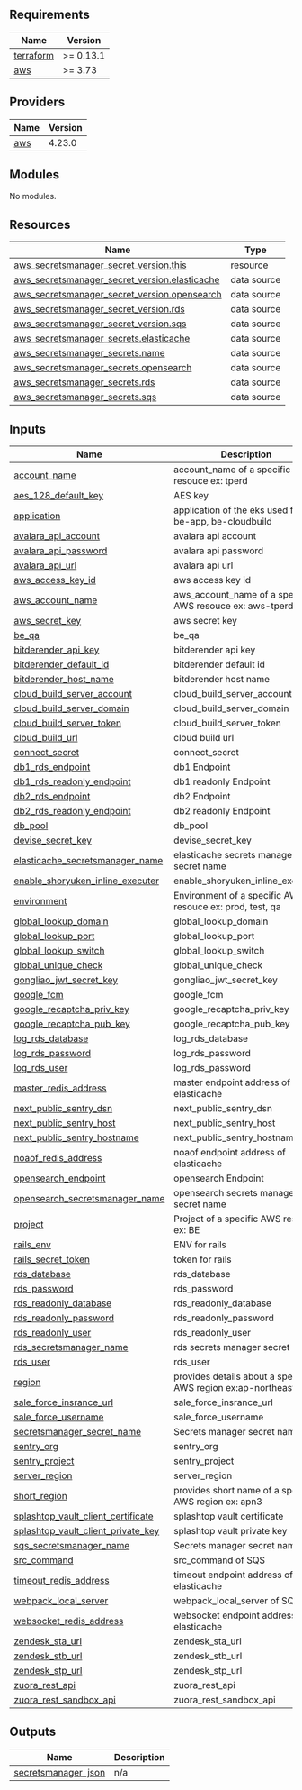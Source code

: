 <!-- BEGIN_TF_DOCS -->
## Requirements

| Name | Version |
|------|---------|
| <a name="requirement_terraform"></a> [terraform](#requirement\_terraform) | >= 0.13.1 |
| <a name="requirement_aws"></a> [aws](#requirement\_aws) | >= 3.73 |

## Providers

| Name | Version |
|------|---------|
| <a name="provider_aws"></a> [aws](#provider\_aws) | 4.23.0 |

## Modules

No modules.

## Resources

| Name | Type |
|------|------|
| [aws_secretsmanager_secret_version.this](https://registry.terraform.io/providers/hashicorp/aws/latest/docs/resources/secretsmanager_secret_version) | resource |
| [aws_secretsmanager_secret_version.elasticache](https://registry.terraform.io/providers/hashicorp/aws/latest/docs/data-sources/secretsmanager_secret_version) | data source |
| [aws_secretsmanager_secret_version.opensearch](https://registry.terraform.io/providers/hashicorp/aws/latest/docs/data-sources/secretsmanager_secret_version) | data source |
| [aws_secretsmanager_secret_version.rds](https://registry.terraform.io/providers/hashicorp/aws/latest/docs/data-sources/secretsmanager_secret_version) | data source |
| [aws_secretsmanager_secret_version.sqs](https://registry.terraform.io/providers/hashicorp/aws/latest/docs/data-sources/secretsmanager_secret_version) | data source |
| [aws_secretsmanager_secrets.elasticache](https://registry.terraform.io/providers/hashicorp/aws/latest/docs/data-sources/secretsmanager_secrets) | data source |
| [aws_secretsmanager_secrets.name](https://registry.terraform.io/providers/hashicorp/aws/latest/docs/data-sources/secretsmanager_secrets) | data source |
| [aws_secretsmanager_secrets.opensearch](https://registry.terraform.io/providers/hashicorp/aws/latest/docs/data-sources/secretsmanager_secrets) | data source |
| [aws_secretsmanager_secrets.rds](https://registry.terraform.io/providers/hashicorp/aws/latest/docs/data-sources/secretsmanager_secrets) | data source |
| [aws_secretsmanager_secrets.sqs](https://registry.terraform.io/providers/hashicorp/aws/latest/docs/data-sources/secretsmanager_secrets) | data source |

## Inputs

| Name | Description | Type | Default | Required |
|------|-------------|------|---------|:--------:|
| <a name="input_account_name"></a> [account\_name](#input\_account\_name) | account\_name of a specific AWS resouce ex: tperd | `string` | `""` | no |
| <a name="input_aes_128_default_key"></a> [aes\_128\_default\_key](#input\_aes\_128\_default\_key) | AES key | `string` | `"c3a272c39247c29265c2b5c2ad44c3b5"` | no |
| <a name="input_application"></a> [application](#input\_application) | application of the eks used for ex: be-app, be-cloudbuild | `string` | `"be-app"` | no |
| <a name="input_avalara_api_account"></a> [avalara\_api\_account](#input\_avalara\_api\_account) | avalara api account | `string` | `""` | no |
| <a name="input_avalara_api_password"></a> [avalara\_api\_password](#input\_avalara\_api\_password) | avalara api password | `string` | `""` | no |
| <a name="input_avalara_api_url"></a> [avalara\_api\_url](#input\_avalara\_api\_url) | avalara api url | `string` | `""` | no |
| <a name="input_aws_access_key_id"></a> [aws\_access\_key\_id](#input\_aws\_access\_key\_id) | aws access key id | `string` | `""` | no |
| <a name="input_aws_account_name"></a> [aws\_account\_name](#input\_aws\_account\_name) | aws\_account\_name of a specific AWS resouce ex: aws-tperd | `string` | `""` | no |
| <a name="input_aws_secret_key"></a> [aws\_secret\_key](#input\_aws\_secret\_key) | aws secret key | `string` | `""` | no |
| <a name="input_be_qa"></a> [be\_qa](#input\_be\_qa) | be\_qa | `string` | `"true"` | no |
| <a name="input_bitderender_api_key"></a> [bitderender\_api\_key](#input\_bitderender\_api\_key) | bitderender api key | `string` | `""` | no |
| <a name="input_bitderender_default_id"></a> [bitderender\_default\_id](#input\_bitderender\_default\_id) | bitderender default id | `string` | `""` | no |
| <a name="input_bitderender_host_name"></a> [bitderender\_host\_name](#input\_bitderender\_host\_name) | bitderender host name | `string` | `"https://cloud.gravityzone.bitdefender.com/api"` | no |
| <a name="input_cloud_build_server_account"></a> [cloud\_build\_server\_account](#input\_cloud\_build\_server\_account) | cloud\_build\_server\_account | `string` | `""` | no |
| <a name="input_cloud_build_server_domain"></a> [cloud\_build\_server\_domain](#input\_cloud\_build\_server\_domain) | cloud\_build\_server\_domain | `string` | `"domain"` | no |
| <a name="input_cloud_build_server_token"></a> [cloud\_build\_server\_token](#input\_cloud\_build\_server\_token) | cloud\_build\_server\_token | `string` | `""` | no |
| <a name="input_cloud_build_url"></a> [cloud\_build\_url](#input\_cloud\_build\_url) | cloud build url | `string` | `""` | no |
| <a name="input_connect_secret"></a> [connect\_secret](#input\_connect\_secret) | connect\_secret | `string` | `""` | no |
| <a name="input_db1_rds_endpoint"></a> [db1\_rds\_endpoint](#input\_db1\_rds\_endpoint) | db1 Endpoint | `string` | `""` | no |
| <a name="input_db1_rds_readonly_endpoint"></a> [db1\_rds\_readonly\_endpoint](#input\_db1\_rds\_readonly\_endpoint) | db1 readonly Endpoint | `string` | `""` | no |
| <a name="input_db2_rds_endpoint"></a> [db2\_rds\_endpoint](#input\_db2\_rds\_endpoint) | db2 Endpoint | `string` | `""` | no |
| <a name="input_db2_rds_readonly_endpoint"></a> [db2\_rds\_readonly\_endpoint](#input\_db2\_rds\_readonly\_endpoint) | db2 readonly Endpoint | `string` | `""` | no |
| <a name="input_db_pool"></a> [db\_pool](#input\_db\_pool) | db\_pool | `string` | `"10"` | no |
| <a name="input_devise_secret_key"></a> [devise\_secret\_key](#input\_devise\_secret\_key) | devise\_secret\_key | `string` | `""` | no |
| <a name="input_elasticache_secretsmanager_name"></a> [elasticache\_secretsmanager\_name](#input\_elasticache\_secretsmanager\_name) | elasticache secrets manager secret name | `string` | `""` | no |
| <a name="input_enable_shoryuken_inline_executer"></a> [enable\_shoryuken\_inline\_executer](#input\_enable\_shoryuken\_inline\_executer) | enable\_shoryuken\_inline\_executer | `string` | `""` | no |
| <a name="input_environment"></a> [environment](#input\_environment) | Environment of a specific AWS resouce ex: prod, test, qa | `string` | `""` | no |
| <a name="input_global_lookup_domain"></a> [global\_lookup\_domain](#input\_global\_lookup\_domain) | global\_lookup\_domain | `string` | `""` | no |
| <a name="input_global_lookup_port"></a> [global\_lookup\_port](#input\_global\_lookup\_port) | global\_lookup\_port | `string` | `"4433"` | no |
| <a name="input_global_lookup_switch"></a> [global\_lookup\_switch](#input\_global\_lookup\_switch) | global\_lookup\_switch | `string` | `"true"` | no |
| <a name="input_global_unique_check"></a> [global\_unique\_check](#input\_global\_unique\_check) | global\_unique\_check | `string` | `"false"` | no |
| <a name="input_gongliao_jwt_secret_key"></a> [gongliao\_jwt\_secret\_key](#input\_gongliao\_jwt\_secret\_key) | gongliao\_jwt\_secret\_key | `string` | `""` | no |
| <a name="input_google_fcm"></a> [google\_fcm](#input\_google\_fcm) | google\_fcm | `string` | `""` | no |
| <a name="input_google_recaptcha_priv_key"></a> [google\_recaptcha\_priv\_key](#input\_google\_recaptcha\_priv\_key) | google\_recaptcha\_priv\_key | `string` | `""` | no |
| <a name="input_google_recaptcha_pub_key"></a> [google\_recaptcha\_pub\_key](#input\_google\_recaptcha\_pub\_key) | google\_recaptcha\_pub\_key | `string` | `""` | no |
| <a name="input_log_rds_database"></a> [log\_rds\_database](#input\_log\_rds\_database) | log\_rds\_database | `string` | `""` | no |
| <a name="input_log_rds_password"></a> [log\_rds\_password](#input\_log\_rds\_password) | log\_rds\_password | `string` | `""` | no |
| <a name="input_log_rds_user"></a> [log\_rds\_user](#input\_log\_rds\_user) | log\_rds\_password | `string` | `""` | no |
| <a name="input_master_redis_address"></a> [master\_redis\_address](#input\_master\_redis\_address) | master endpoint address of elasticache | `string` | `""` | no |
| <a name="input_next_public_sentry_dsn"></a> [next\_public\_sentry\_dsn](#input\_next\_public\_sentry\_dsn) | next\_public\_sentry\_dsn | `string` | `""` | no |
| <a name="input_next_public_sentry_host"></a> [next\_public\_sentry\_host](#input\_next\_public\_sentry\_host) | next\_public\_sentry\_host | `string` | `""` | no |
| <a name="input_next_public_sentry_hostname"></a> [next\_public\_sentry\_hostname](#input\_next\_public\_sentry\_hostname) | next\_public\_sentry\_hostname | `string` | `""` | no |
| <a name="input_noaof_redis_address"></a> [noaof\_redis\_address](#input\_noaof\_redis\_address) | noaof endpoint address of elasticache | `string` | `""` | no |
| <a name="input_opensearch_endpoint"></a> [opensearch\_endpoint](#input\_opensearch\_endpoint) | opensearch Endpoint | `string` | `""` | no |
| <a name="input_opensearch_secretsmanager_name"></a> [opensearch\_secretsmanager\_name](#input\_opensearch\_secretsmanager\_name) | opensearch secrets manager secret name | `string` | `""` | no |
| <a name="input_project"></a> [project](#input\_project) | Project of a specific AWS resouce ex: BE | `string` | `""` | no |
| <a name="input_rails_env"></a> [rails\_env](#input\_rails\_env) | ENV for rails | `string` | `"production"` | no |
| <a name="input_rails_secret_token"></a> [rails\_secret\_token](#input\_rails\_secret\_token) | token for rails | `string` | `""` | no |
| <a name="input_rds_database"></a> [rds\_database](#input\_rds\_database) | rds\_database | `string` | `""` | no |
| <a name="input_rds_password"></a> [rds\_password](#input\_rds\_password) | rds\_password | `string` | `""` | no |
| <a name="input_rds_readonly_database"></a> [rds\_readonly\_database](#input\_rds\_readonly\_database) | rds\_readonly\_database | `string` | `""` | no |
| <a name="input_rds_readonly_password"></a> [rds\_readonly\_password](#input\_rds\_readonly\_password) | rds\_readonly\_password | `string` | `""` | no |
| <a name="input_rds_readonly_user"></a> [rds\_readonly\_user](#input\_rds\_readonly\_user) | rds\_readonly\_user | `string` | `""` | no |
| <a name="input_rds_secretsmanager_name"></a> [rds\_secretsmanager\_name](#input\_rds\_secretsmanager\_name) | rds secrets manager secret name | `string` | `""` | no |
| <a name="input_rds_user"></a> [rds\_user](#input\_rds\_user) | rds\_user | `string` | `""` | no |
| <a name="input_region"></a> [region](#input\_region) | provides details about a specific AWS region ex:ap-northeast-3 | `string` | `""` | no |
| <a name="input_sale_force_insrance_url"></a> [sale\_force\_insrance\_url](#input\_sale\_force\_insrance\_url) | sale\_force\_insrance\_url | `string` | `""` | no |
| <a name="input_sale_force_username"></a> [sale\_force\_username](#input\_sale\_force\_username) | sale\_force\_username | `string` | `""` | no |
| <a name="input_secretsmanager_secret_name"></a> [secretsmanager\_secret\_name](#input\_secretsmanager\_secret\_name) | Secrets manager secret name | `string` | `""` | no |
| <a name="input_sentry_org"></a> [sentry\_org](#input\_sentry\_org) | sentry\_org | `string` | `""` | no |
| <a name="input_sentry_project"></a> [sentry\_project](#input\_sentry\_project) | sentry\_project | `string` | `""` | no |
| <a name="input_server_region"></a> [server\_region](#input\_server\_region) | server\_region | `string` | `""` | no |
| <a name="input_short_region"></a> [short\_region](#input\_short\_region) | provides short name of a specific AWS region ex: apn3 | `string` | `""` | no |
| <a name="input_splashtop_vault_client_certificate"></a> [splashtop\_vault\_client\_certificate](#input\_splashtop\_vault\_client\_certificate) | splashtop vault certificate | `string` | `""` | no |
| <a name="input_splashtop_vault_client_private_key"></a> [splashtop\_vault\_client\_private\_key](#input\_splashtop\_vault\_client\_private\_key) | splashtop vault private key | `string` | `""` | no |
| <a name="input_sqs_secretsmanager_name"></a> [sqs\_secretsmanager\_name](#input\_sqs\_secretsmanager\_name) | Secrets manager secret name | `string` | `""` | no |
| <a name="input_src_command"></a> [src\_command](#input\_src\_command) | src\_command of SQS | `string` | `""` | no |
| <a name="input_timeout_redis_address"></a> [timeout\_redis\_address](#input\_timeout\_redis\_address) | timeout endpoint address of elasticache | `string` | `""` | no |
| <a name="input_webpack_local_server"></a> [webpack\_local\_server](#input\_webpack\_local\_server) | webpack\_local\_server of SQS | `string` | `"false"` | no |
| <a name="input_websocket_redis_address"></a> [websocket\_redis\_address](#input\_websocket\_redis\_address) | websocket endpoint address of elasticache | `string` | `""` | no |
| <a name="input_zendesk_sta_url"></a> [zendesk\_sta\_url](#input\_zendesk\_sta\_url) | zendesk\_sta\_url | `string` | `""` | no |
| <a name="input_zendesk_stb_url"></a> [zendesk\_stb\_url](#input\_zendesk\_stb\_url) | zendesk\_stb\_url | `string` | `""` | no |
| <a name="input_zendesk_stp_url"></a> [zendesk\_stp\_url](#input\_zendesk\_stp\_url) | zendesk\_stp\_url | `string` | `""` | no |
| <a name="input_zuora_rest_api"></a> [zuora\_rest\_api](#input\_zuora\_rest\_api) | zuora\_rest\_api | `string` | `""` | no |
| <a name="input_zuora_rest_sandbox_api"></a> [zuora\_rest\_sandbox\_api](#input\_zuora\_rest\_sandbox\_api) | zuora\_rest\_sandbox\_api | `string` | `""` | no |

## Outputs

| Name | Description |
|------|-------------|
| <a name="output_secretsmanager_json"></a> [secretsmanager\_json](#output\_secretsmanager\_json) | n/a |
<!-- END_TF_DOCS -->